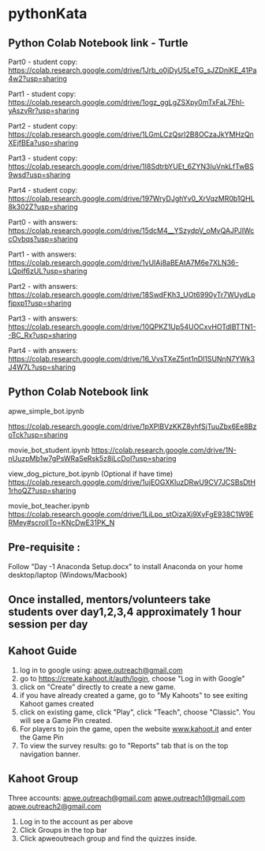 # pythonKata

## Python Colab Notebook link - Turtle
Part0 - student copy: https://colab.research.google.com/drive/1Jrb_o0jDyU5LeTG_sJZDniKE_41Pa4w2?usp=sharing

Part1 - student copy: https://colab.research.google.com/drive/1ogz_ggLgZSXpy0mTxFaL7Ehl-yAszvRr?usp=sharing

Part2 - student copy: https://colab.research.google.com/drive/1LGmLCzQsrI2B8OCzaJkYMHzQnXEjfBEa?usp=sharing

Part3 - student copy: https://colab.research.google.com/drive/1I8SdtrbYUEt_6ZYN3IuVnkLfTwBS9wsd?usp=sharing

Part4 - student copy: https://colab.research.google.com/drive/197WryDJghYv0_XrVqzMR0b1QHL8k302Z?usp=sharing

Part0 - with answers: https://colab.research.google.com/drive/15dcM4__YSzydpV_oMvQAJPJIWccOvbqs?usp=sharing

Part1 - with answers: https://colab.research.google.com/drive/1vUIAj8aBEAtA7M6e7XLN36-LQpif6zUL?usp=sharing

Part2 - with answers: https://colab.research.google.com/drive/18SwdFKh3_UOt6990yTr7WUydLpfjpxp1?usp=sharing

Part3 - with answers: https://colab.research.google.com/drive/10QPKZ1Up54UOCxvHOTdlBTTN1--BC_Rx?usp=sharing

Part4 - with answers: https://colab.research.google.com/drive/16_VvsTXeZ5nt1nDl1SUNnN7YWk3J4W7L?usp=sharing



## Python Colab Notebook link

apwe_simple_bot.ipynb

https://colab.research.google.com/drive/1pXPlBVzKKZ8yhfSjTuuZbx6Ee8BzoTck?usp=sharing

movie_bot_student.ipynb
https://colab.research.google.com/drive/1N-nUuzpMb1w7gPsWRaSeRsk5z8iLcDoI?usp=sharing

view_dog_picture_bot.ipynb (Optional if have time)
https://colab.research.google.com/drive/1ujEOGXKluzDRwU9CV7JCSBsDtH1rhoQZ?usp=sharing


movie_bot_teacher.ipynb
https://colab.research.google.com/drive/1LiLpo_stOizaXj9XvFgE938C1W9ERMey#scrollTo=KNcDwE31PK_N



## Pre-requisite :
Follow "Day -1 Anaconda Setup.docx" to install Anaconda on your home desktop/laptop (Windows/Macbook)

## Once installed, mentors/volunteers take students over day1,2,3,4 approximately 1 hour session per day 


## Kahoot Guide
1. log in to google using: apwe.outreach@gmail.com
1. go to https://create.kahoot.it/auth/login, choose "Log in with Google"
1. click on "Create" directly to create a new game.
1. if you have already created a game, go to "My Kahoots" to see exiting Kahoot games created
1. click on existing game, click "Play", click "Teach", choose "Classic". You will see a Game Pin created.
1. For players to join the game, open the website www.kahoot.it and enter the Game Pin
1. To view the survey results: go to "Reports" tab that is on the top navigation banner.

## Kahoot Group
Three accounts: 
apwe.outreach@gmail.com
apwe.outreach1@gmail.com
apwe.outreach2@gmail.com
1. Log in to the account as per above
2. Click Groups in the top bar
3. Click apweoutreach group and find the quizzes inside.

